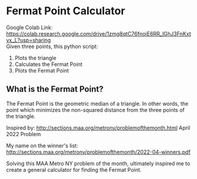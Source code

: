 # Fermat Point Calculator
Google Colab Link:
https://colab.research.google.com/drive/1zmg8qtC76fnoiE6RR_lGhJ3FnKxtvx_L?usp=sharing
<br>Given three points, this python script:
  1. Plots the triangle
  2. Calculates the Fermat Point
  3. Plots the Fermat Point

## What is the Fermat Point?
The Fermat Point is the geometric median of a triangle. In other words, the point which minimizes the non-squared distance from the three points of the triangle.

Inspired by:
http://sections.maa.org/metrony/problemofthemonth.html
April 2022 Problem

My name on the winner's list:
http://sections.maa.org/metrony/problemofthemonth/2022-04-winners.pdf

Solving this MAA Metro NY problem of the month, ultimately inspired me to create a general calculator for finding the Fermat Point.
